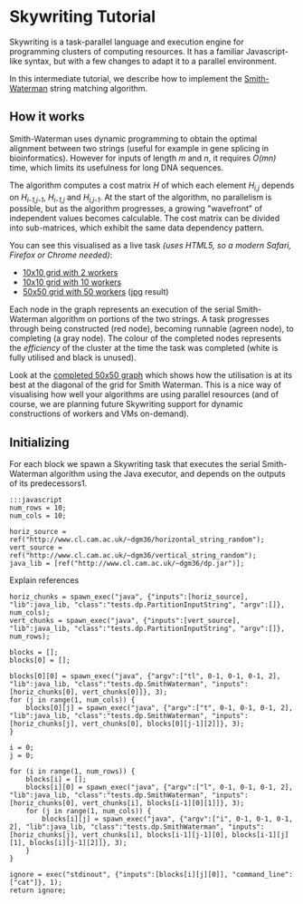 Skywriting Tutorial
===================

Skywriting is a task-parallel language and execution engine for programming clusters of computing resources.
It has a familiar Javascript-like syntax, but with a few changes to adapt it to a parallel environment.

In this intermediate tutorial, we describe how to implement the [Smith-Waterman](http://en.wikipedia.org/wiki/Smith–Waterman_algorithm) string matching algorithm.

How it works
------------

Smith-Waterman uses dynamic programming to obtain the optimal alignment between two strings (useful for example in gene splicing in bioinformatics).
However for inputs of length *m* and *n*, it requires *O(mn)* time, which limits its usefulness for long DNA sequences.

The algorithm computes a cost matrix *H* of which each element *H<sub>i,j</sub>* depends on *H<sub>i-1,j-1</sub>*, *H<sub>i-1,j</sub>* and *H<sub>i,j-1</sub>*.
At the start of the algorithm, no parallelism is possible, but as the algorithm progresses, a growing "wavefront" of independent values becomes calculable.
The cost matrix can be divided into sub-matrices, which exhibit the same data dependency pattern.

You can see this visualised as a live task *(uses HTML5, so a modern Safari, Firefox or Chrome needed)*:

* <a href="data/skylight.html?grid=10&workers=2" target="_blank">10x10 grid with 2 workers</a>
* <a href="data/skylight.html?grid=10&workers=10" target="_blank">10x10 grid with 10 workers</a>
* <a href="data/skylight.html?grid=50&workers=50" target="_blank">50x50 grid with 50 workers</a> ([jpg](data/50x50-50w-result.jpg) result)

Each node in the graph represents an execution of the serial Smith-Waterman algorithm on portions of the two strings.
A task progresses through being constructed (red node), becoming runnable (agreen node), to completing (a gray node).  The colour of the completed nodes represents the *efficiency* of the cluster at the time the task was completed (white is fully utilised and black is unused).

Look at the [completed 50x50 graph](data/50x50-50w-result.jpg) which shows how the utilisation is at its best at the diagonal of the grid for Smith Waterman.
This is a nice way of visualising how well your algorithms are using parallel resources (and of course, we are planning future Skywriting support for dynamic constructions of workers and VMs on-demand).

Initializing
------------

For each block we spawn a Skywriting task that executes the serial Smith-Waterman algorithm using the Java executor, and depends on the outputs of its predecessors1.

    :::javascript
    num_rows = 10;
    num_cols = 10;

    horiz_source = ref("http://www.cl.cam.ac.uk/~dgm36/horizontal_string_random");
    vert_source = ref("http://www.cl.cam.ac.uk/~dgm36/vertical_string_random");
    java_lib = [ref("http://www.cl.cam.ac.uk/~dgm36/dp.jar")];

Explain references

    horiz_chunks = spawn_exec("java", {"inputs":[horiz_source], "lib":java_lib, "class":"tests.dp.PartitionInputString", "argv":[]}, num_cols);
    vert_chunks = spawn_exec("java", {"inputs":[vert_source], "lib":java_lib, "class":"tests.dp.PartitionInputString", "argv":[]}, num_rows);

    blocks = [];
    blocks[0] = [];

    blocks[0][0] = spawn_exec("java", {"argv":["tl", 0-1, 0-1, 0-1, 2], "lib":java_lib, "class":"tests.dp.SmithWaterman", "inputs":[horiz_chunks[0], vert_chunks[0]]}, 3);
    for (j in range(1, num_cols)) {
        blocks[0][j] = spawn_exec("java", {"argv":["t", 0-1, 0-1, 0-1, 2], "lib":java_lib, "class":"tests.dp.SmithWaterman", "inputs":[horiz_chunks[j], vert_chunks[0], blocks[0][j-1][2]]}, 3);
    }

    i = 0;
    j = 0;

    for (i in range(1, num_rows)) {
        blocks[i] = [];
        blocks[i][0] = spawn_exec("java", {"argv":["l", 0-1, 0-1, 0-1, 2], "lib":java_lib, "class":"tests.dp.SmithWaterman", "inputs":[horiz_chunks[0], vert_chunks[i], blocks[i-1][0][1]]}, 3);
        for (j in range(1, num_cols)) {
            blocks[i][j] = spawn_exec("java", {"argv":["i", 0-1, 0-1, 0-1, 2], "lib":java_lib, "class":"tests.dp.SmithWaterman", "inputs":[horiz_chunks[j], vert_chunks[i], blocks[i-1][j-1][0], blocks[i-1][j][1], blocks[i][j-1][2]]}, 3);
        }
    }

    ignore = exec("stdinout", {"inputs":[blocks[i][j][0]], "command_line":["cat"]}, 1);
    return ignore;


